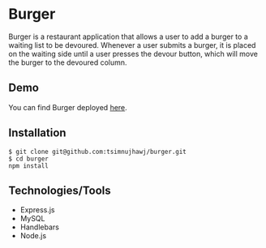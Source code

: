 # Burger
Burger is a restaurant application that allows a user to add a burger to a waiting list to be devoured. Whenever a user submits a burger, it is placed on the waiting side until a user presses the devour button, which will move the burger to the devoured column.
## Demo
You can find Burger deployed [here](#).

## Installation
```shell
$ git clone git@github.com:tsimnujhawj/burger.git
$ cd burger
npm install
```
## Technologies/Tools
- Express.js
- MySQL
- Handlebars
- Node.js
